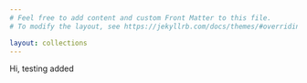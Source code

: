 ```yaml
---
# Feel free to add content and custom Front Matter to this file.
# To modify the layout, see https://jekyllrb.com/docs/themes/#overriding-theme-defaults

layout: collections
---
```


<!-- <img title="a title" alt="Alt text" src="images/headshot.jpg" width="400" height="400"> -->
Hi, testing added
